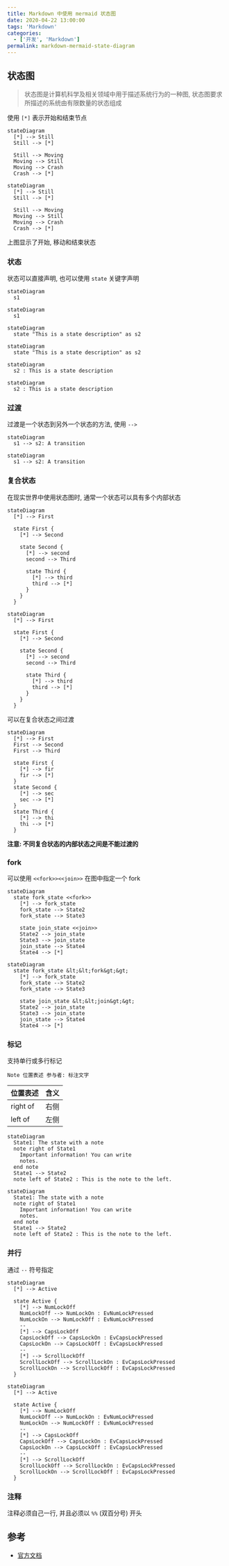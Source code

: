 ```yaml
---
title: Markdown 中使用 mermaid 状态图
date: 2020-04-22 13:00:00
tags: 'Markdown'
categories:
  - ['开发', 'Markdown']
permalink: markdown-mermaid-state-diagram
---
```


## 状态图

> 状态图是计算机科学及相关领域中用于描述系统行为的一种图, 状态图要求所描述的系统由有限数量的状态组成

使用 `[*]` 表示开始和结束节点

```
stateDiagram
  [*] --> Still
  Still --> [*]

  Still --> Moving
  Moving --> Still
  Moving --> Crash
  Crash --> [*]
```

```mermaid
stateDiagram
  [*] --> Still
  Still --> [*]

  Still --> Moving
  Moving --> Still
  Moving --> Crash
  Crash --> [*]
```

上图显示了开始, 移动和结束状态

### 状态

状态可以直接声明, 也可以使用 `state` 关键字声明

```
stateDiagram
  s1
```

```mermaid
stateDiagram
  s1
```

```
stateDiagram
  state "This is a state description" as s2
```

```mermaid
stateDiagram
  state "This is a state description" as s2
```

```
stateDiagram
  s2 : This is a state description
```

```mermaid
stateDiagram
  s2 : This is a state description
```

### 过渡

过渡是一个状态到另外一个状态的方法, 使用 `-->`

```
stateDiagram
  s1 --> s2: A transition
```

```mermaid
stateDiagram
  s1 --> s2: A transition
```

### 复合状态

在现实世界中使用状态图时, 通常一个状态可以具有多个内部状态

```
stateDiagram
  [*] --> First

  state First {
    [*] --> Second

    state Second {
      [*] --> second
      second --> Third

      state Third {
        [*] --> third
        third --> [*]
      }
    }
  }
```

```mermaid
stateDiagram
  [*] --> First

  state First {
    [*] --> Second

    state Second {
      [*] --> second
      second --> Third

      state Third {
        [*] --> third
        third --> [*]
      }
    }
  }
```

可以在复合状态之间过渡

```
stateDiagram
  [*] --> First
  First --> Second
  First --> Third

  state First {
    [*] --> fir
    fir --> [*]
  }
  state Second {
    [*] --> sec
    sec --> [*]
  }
  state Third {
    [*] --> thi
    thi --> [*]
  }
```

**注意: 不同复合状态的内部状态之间是不能过渡的**

### fork

可以使用 `<<fork>><<join>>` 在图中指定一个 fork

```
stateDiagram
  state fork_state <<fork>>
    [*] --> fork_state
    fork_state --> State2
    fork_state --> State3

    state join_state <<join>>
    State2 --> join_state
    State3 --> join_state
    join_state --> State4
    State4 --> [*]
```

<!-- **hexo-filter-mermaid-diagrams 插件不支持 <<>>** -->
```mermaid
stateDiagram
  state fork_state &lt;&lt;fork&gt;&gt;
    [*] --> fork_state
    fork_state --> State2
    fork_state --> State3

    state join_state &lt;&lt;join&gt;&gt;
    State2 --> join_state
    State3 --> join_state
    join_state --> State4
    State4 --> [*]
```

### 标记

支持单行或多行标记

```
Note 位置表述 参与者: 标注文字
```

| 位置表述 | 含义 |
| -- | -- |
| right of | 右侧 |
| left of | 左侧 |

```
stateDiagram
  State1: The state with a note
  note right of State1
    Important information! You can write
    notes.
  end note
  State1 --> State2
  note left of State2 : This is the note to the left.
```

```mermaid
stateDiagram
  State1: The state with a note
  note right of State1
    Important information! You can write
    notes.
  end note
  State1 --> State2
  note left of State2 : This is the note to the left.
```

### 并行

通过 `--` 符号指定

```
stateDiagram
  [*] --> Active

  state Active {
    [*] --> NumLockOff
    NumLockOff --> NumLockOn : EvNumLockPressed
    NumLockOn --> NumLockOff : EvNumLockPressed
    --
    [*] --> CapsLockOff
    CapsLockOff --> CapsLockOn : EvCapsLockPressed
    CapsLockOn --> CapsLockOff : EvCapsLockPressed
    --
    [*] --> ScrollLockOff
    ScrollLockOff --> ScrollLockOn : EvCapsLockPressed
    ScrollLockOn --> ScrollLockOff : EvCapsLockPressed
  }
```

```mermaid
stateDiagram
  [*] --> Active

  state Active {
    [*] --> NumLockOff
    NumLockOff --> NumLockOn : EvNumLockPressed
    NumLockOn --> NumLockOff : EvNumLockPressed
    --
    [*] --> CapsLockOff
    CapsLockOff --> CapsLockOn : EvCapsLockPressed
    CapsLockOn --> CapsLockOff : EvCapsLockPressed
    --
    [*] --> ScrollLockOff
    ScrollLockOff --> ScrollLockOn : EvCapsLockPressed
    ScrollLockOn --> ScrollLockOff : EvCapsLockPressed
  }
```

### 注释

注释必须自己一行, 并且必须以 `%%` (双百分号) 开头

## 参考

- [官方文档](http://mermaid-js.github.io/mermaid/)
